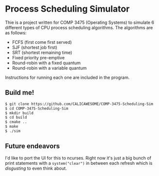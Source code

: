 # Process Scheduling Simulator
Thie is a project written for COMP 3475 (Operating Systems) to simulate 6 different types of CPU process scheduling algorithms. The algorithms are as follows:
- FCFS (first come first served)
- SJF (shortest job first)
- SRT (shortest remaining time)
- Fixed priority pre-emptive
- Round-robin with a fixed quantum
- Round-robin with a variable quantum

Instructions for running each one are included in the program.

## Build me!
```bash
$ git clone https://github.com/CALICAWESOME/COMP-3475-Scheduling-Sim
$ cd COMP-3475-Scheduling-Sim
$ mkdir build
$ cd build
$ cmake ..
$ make
$ ./sim 
```

## Future endeavors
I'd like to port the UI for this to ncurses. Right now it's just a big bunch of print statements with a `system("clear")` in between each refresh which is _disgusting_ to even think about.
